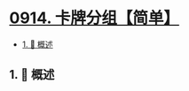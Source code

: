 # [0914. 卡牌分组【简单】](https://github.com/Tdahuyou/TNotes.leetcode/tree/main/notes/0914.%20%E5%8D%A1%E7%89%8C%E5%88%86%E7%BB%84%E3%80%90%E7%AE%80%E5%8D%95%E3%80%91)

<!-- region:toc -->

- [1. 📝 概述](#1--概述)

<!-- endregion:toc -->

## 1. 📝 概述

